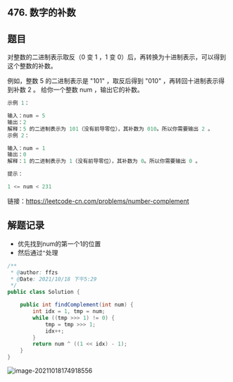 ## 476. 数字的补数

## 题目

对整数的二进制表示取反（0 变 1 ，1 变 0）后，再转换为十进制表示，可以得到这个整数的补数。

例如，整数 5 的二进制表示是 "101" ，取反后得到 "010" ，再转回十进制表示得到补数 2 。
给你一个整数 num ，输出它的补数。

 

```JAVA
示例 1：

输入：num = 5
输出：2
解释：5 的二进制表示为 101（没有前导零位），其补数为 010。所以你需要输出 2 。
示例 2：

输入：num = 1
输出：0
解释：1 的二进制表示为 1（没有前导零位），其补数为 0。所以你需要输出 0 。
```



```JAVA
提示：

1 <= num < 231
```


链接：https://leetcode-cn.com/problems/number-complement

## 解题记录

+ 优先找到num的第一个1的位置
+ 然后通过`^`处理

```java
/**
 * @author: ffzs
 * @Date: 2021/10/18 下午5:29
 */
public class Solution {

    public int findComplement(int num) {
        int idx = 1, tmp = num;
        while ((tmp >>> 1) != 0) {
            tmp = tmp >>> 1;
            idx++;
        }
        return num ^ ((1 << idx) - 1);
    }
}
```

![image-20211018174918556](https://gitee.com/ffzs/picture_go/raw/master/img/image-20211018174918556.png)